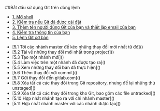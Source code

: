 ##Bắt đầu sử dụng Git trên dòng lệnh 
- [1. Mở shell]() 
- [2. Kiểm tra nếu Git đã được cài đặt]() 
- [3. Thêm tên người dùng Git của bạn và thiết lập email của bạn]() 
- [4. Kiểm tra thông tin của bạn]() 
- [5. Lệnh Git cơ bản]() 
<ul>
<li>[5.1 Tới các nhánh master để kéo những thay đổi mới nhất từ đó]() 
<li>[5.2 Tải về những thay đổi mới nhất trong project]() 
<li>[5.3 Tạo một nhánh mới]() 
<li>[5.4 Làm việc trên một nhánh đã được tạo ra]()
<li>[5.5 Xem những thay đổi bạn đã thực hiện]() 
<li>[5.6 Thêm thay đổi với commit]() 
<li>[5.7 Gửi thay đổi đến gitlab.com]() 
<li>[5.8 Xóa tất cả các thay đổi trong Git repository, nhưng để lại những thứ unstaged]() 
<li>[5.9 Xóa tất cả các thay đổi trong kho Git, bao gồm các file untracked]() 
<li>[5.10 Hợp nhất nhánh tạo ra với chi nhánh master]() 
<li>[5.11 Hợp nhất nhánh master với các nhánh được tạo]()
</ul>
